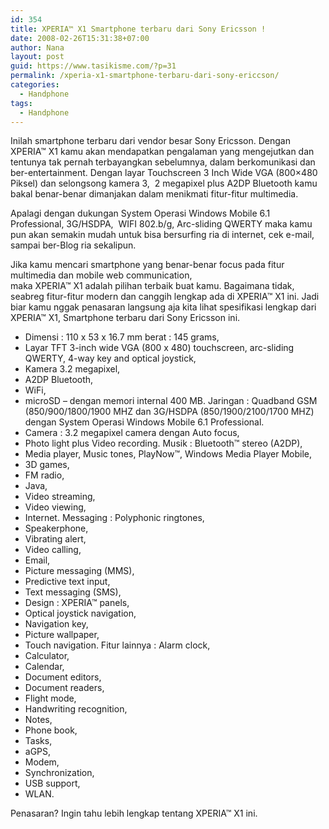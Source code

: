 ```yaml
---
id: 354
title: XPERIA™ X1 Smartphone terbaru dari Sony Ericsson !
date: 2008-02-26T15:31:38+07:00
author: Nana
layout: post
guid: https://www.tasikisme.com/?p=31
permalink: /xperia-x1-smartphone-terbaru-dari-sony-ericcson/
categories:
  - Handphone
tags:
  - Handphone
---
```

Inilah smartphone terbaru dari vendor besar Sony Ericsson. Dengan XPERIA™ X1 kamu akan mendapatkan pengalaman yang mengejutkan dan tentunya tak pernah terbayangkan sebelumnya, dalam berkomunikasi dan ber-entertainment. Dengan layar Touchscreen 3 Inch Wide VGA (800&#215;480 Piksel) dan selongsong kamera 3,  2 megapixel plus A2DP Bluetooth kamu bakal benar-benar dimanjakan dalam menikmati fitur-fitur multimedia.

Apalagi dengan dukungan System Operasi Windows Mobile 6.1 Professional, 3G/HSDPA,  WIFI 802.b/g, Arc-sliding QWERTY maka kamu pun akan semakin mudah untuk bisa bersurfing ria di internet, cek e-mail,  sampai ber-Blog ria sekalipun.

Jika kamu mencari smartphone yang benar-benar focus pada fitur multimedia dan mobile web communication,  
maka XPERIA™ X1 adalah pilihan terbaik buat kamu. Bagaimana tidak, seabreg fitur-fitur modern dan canggih lengkap ada di XPERIA™ X1 ini. Jadi biar kamu nggak penasaran langsung aja kita lihat spesifikasi lengkap dari XPERIA™ X1, Smartphone terbaru dari Sony Ericsson ini.

  * Dimensi : 110 x 53 x 16.7 mm berat : 145 grams,
  * Layar TFT 3-inch wide VGA (800 x 480) touchscreen, arc-sliding QWERTY, 4-way key and optical joystick,
  * Kamera 3.2 megapixel,
  * A2DP Bluetooth,
  * WiFi,
  * microSD – dengan memori internal 400 MB. Jaringan : Quadband GSM (850/900/1800/1900 MHZ dan 3G/HSDPA (850/1900/2100/1700 MHZ) dengan System Operasi Windows Mobile 6.1 Professional.
  * Camera : 3.2 megapixel camera dengan Auto focus,
  * Photo light plus Video recording. Musik : Bluetooth™ stereo (A2DP),
  * Media player, Music tones, PlayNow™, Windows Media Player Mobile,
  * 3D games,
  * FM radio,
  * Java,
  * Video streaming,
  * Video viewing,
  * Internet. Messaging : Polyphonic ringtones,
  * Speakerphone,
  * Vibrating alert,
  * Video calling,
  * Email,
  * Picture messaging (MMS),
  * Predictive text input,
  * Text messaging (SMS),
  * Design : XPERIA™ panels,
  * Optical joystick navigation,
  * Navigation key,
  * Picture wallpaper,
  * Touch navigation. Fitur lainnya : Alarm clock,
  * Calculator,
  * Calendar,
  * Document editors,
  * Document readers,
  * Flight mode,
  * Handwriting recognition,
  * Notes,
  * Phone book,
  * Tasks,
  * aGPS,
  * Modem,
  * Synchronization,
  * USB support,
  * WLAN.

Penasaran? Ingin tahu lebih lengkap tentang XPERIA™ X1 ini.